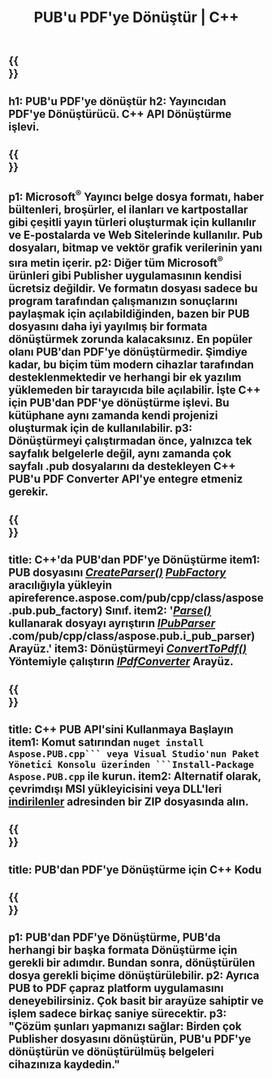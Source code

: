 ﻿---
translation: true
template: /_templates/conversion-child.md
title: PUB'u PDF'ye Dönüştür | C++
description: Windows, Linux ve Mac OS X'te C++ API'sini kullanarak PUB'u PDF'ye dönüştürün. Kendi çözümünüze entegre edilmesi kolay yayıncı dönüştürme işlevi.
url: /cpp/conversion/pub-to-pdf/
metakeywords: pub'ı pdf c++'a, pub'ı pdf cpp'ye, c++ pub'ı pdf'ye, yayıncıyı pdf c++'a dönüştürün
family: pub
platformtag: cpp
feature: conversion
---

{{<section banner>}}
---
h1: PUB'u PDF'ye dönüştür
h2: Yayıncıdan PDF'ye Dönüştürücü. С++ API Dönüştürme işlevi.
---

{{<section overview>}}
---
p1: Microsoft<sup>®</sup> Yayıncı belge dosya formatı, haber bültenleri, broşürler, el ilanları ve kartpostallar gibi çeşitli yayın türleri oluşturmak için kullanılır ve E-postalarda ve Web Sitelerinde kullanılır. Pub dosyaları, bitmap ve vektör grafik verilerinin yanı sıra metin içerir.
p2: Diğer tüm Microsoft<sup>®</sup> ürünleri gibi Publisher uygulamasının kendisi ücretsiz değildir. Ve formatın dosyası sadece bu program tarafından çalışmanızın sonuçlarını paylaşmak için açılabildiğinden, bazen bir PUB dosyasını daha iyi yayılmış bir formata dönüştürmek zorunda kalacaksınız. En popüler olanı PUB'dan PDF'ye dönüştürmedir. Şimdiye kadar, bu biçim tüm modern cihazlar tarafından desteklenmektedir ve herhangi bir ek yazılım yüklemeden bir tarayıcıda bile açılabilir. İşte C++ için PUB'dan PDF'ye dönüştürme işlevi. Bu kütüphane aynı zamanda kendi projenizi oluşturmak için de kullanılabilir.
p3: Dönüştürmeyi çalıştırmadan önce, yalnızca tek sayfalık belgelerle değil, aynı zamanda çok sayfalı .pub dosyalarını da destekleyen C++ PUB'u PDF Converter API'ye entegre etmeniz gerekir.
---

{{<section feature1>}}
---
title: C++'da PUB'dan PDF'ye Dönüştürme
item1: PUB dosyasını [*CreateParser()*](https://apireference.aspose.com/pub/cpp/class/aspose.pub.pub_factory#a88c04c4c35d45ee8febc7e1554d03c4b) [*PubFactory*](https://) aracılığıyla yükleyin apireference.aspose.com/pub/cpp/class/aspose.pub.pub_factory) Sınıf.
item2: '[*Parse()*](https://apireference.aspose.com/pub/cpp/class/aspose.pub.i_pub_parser#ae9fc7043f382a5b4a7b694f0fe477915) kullanarak dosyayı ayrıştırın [*IPubParser*](https://apireference.aspose) .com/pub/cpp/class/aspose.pub.i_pub_parser) Arayüz.'
item3: Dönüştürmeyi [*ConvertToPdf()*](https://apireference.aspose.com/pub/cpp/class/aspose.pub.i_pdf_converter#acdea381bc8f2a2799e73a039b09ecdb5) Yöntemiyle çalıştırın [*IPdfConverter*](https://apireference.aspose.com/pub/cpp/class/aspose.pub.i_pdf_converter) Arayüz.
---

{{<section feature2>}}
---
title: C++ PUB API'sini Kullanmaya Başlayın
item1: Komut satırından ``nuget install Aspose.PUB.cpp``` veya Visual Studio'nun Paket Yönetici Konsolu üzerinden ```Install-Package Aspose.PUB.cpp`` ile kurun.
item2: Alternatif olarak, çevrimdışı MSI yükleyicisini veya DLL'leri [indirilenler](https://downloads.aspose.com/pub/cpp) adresinden bir ZIP dosyasında alın.
---

{{<section codeexample>}}
---
title: PUB'dan PDF'ye Dönüştürme için C++ Kodu
---

{{<section summary>}}
---
p1: PUB'dan PDF'ye Dönüştürme, PUB'da herhangi bir başka formata Dönüştürme için gerekli bir adımdır. Bundan sonra, dönüştürülen dosya gerekli biçime dönüştürülebilir.
p2: Ayrıca PUB to PDF çapraz platform uygulamasını deneyebilirsiniz. Çok basit bir arayüze sahiptir ve işlem sadece birkaç saniye sürecektir.
p3: "Çözüm şunları yapmanızı sağlar: Birden çok Publisher dosyasını dönüştürün, PUB'u PDF'ye dönüştürün ve dönüştürülmüş belgeleri cihazınıza kaydedin."
---